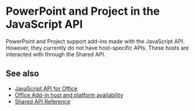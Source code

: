 # PowerPoint and Project in the JavaScript API

PowerPoint and Project support add-ins made with the JavaScript API. However, they currently do not have host-specific APIs. These hosts are interacted with through the Shared API. 

## See also

- [JavaScript API for Office](/javascript-api-for-office.md)
- [Office Add-in host and platform availability](/overview/office-add-in-availability.md)
- [Shared API Reference](/api/office.md)